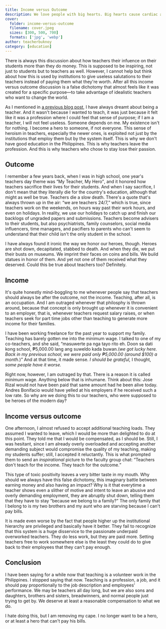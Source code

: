 ```yaml
---
title: Income versus Outcome
description: We love people with big hearts. Big hearts cause cardiac arrests.
cover:
  folder: income-versus-outcome
  filename: cover.jpeg
  sizes: [300, 500, 700]
  formats: ['jpg', 'webp']
author: teacherbuknoy
category: [education]
---
```

There is always this discussion about how teachers their infuence on their students more than they do money. This is supposed to be inspiring, not just to students but to teachers as well. However, I cannot help but think about how this is used by institutions to give useless salutations to their teachers instead of paying them what they're worth. After all this income versus outcome discussion is a false dichotomy that almost feels like it was created for a specific purpose&mdash;to take advantage of idealistic teachers who want to change the world.

As I mentioned in <a title="On being a teacher in the Philippines" href="/blog/on-being-a-teacher-in-the-philippines/">a previous blog post</a>, I have always dreamt about being a teacher. And it wasn't because I wanted to teach, it was just because it felt like it was a profession where I could feel that sense of purpose; if I am a teacher, I will not feel useless. Someone depends on me. My existence isn't for nothing. I become a hero to someone, if not everyone. This sense of heroism in teachers, especially the newer ones, is exploited not just by the institutions that employ them but by the system itself. This is why we don't have good education in the Philippines. This is why teachers leave the profession. And this is why teachers who chose to stay lose their passion.

## Outcome
I remember a few years back, when I was in high school, one year's teachers day theme was <q>My Teacher, My Hero</q>, and it honored how teachers sacrifice their lives for their students. And when I say sacrifice, I don't mean that they literally die for the country's education, although that might as well be true. Teachers die a slow death. There's a quote that's always thrown up in the air: <q>we are teachers 24/7,</q> which is true, since teachers work on the weekends, on hours way past their work hours, and even on holidays. In reality, we use our holidays to catch up and finish our backlogs of ungraded papers and submissions. Teachers become advisers to their students, but also psychiatrists, family counselors, social media influencers, time managers, and pacifiers to parents who can't seem to understand that their child isn't the only student in the school.

I have always found it ironic the way we honor our heroes, though. Heroes are shot down, decapitated, stabbed to death. And when they die, we put their busts on museums. We imprint their faces on coins and bills. We build statues in honor of them. And yet not one of them received what they deserved. Could this be true about teachers too? Definitely.

## Income

It's quite honestly mind-boggling to me whenever people say that teachers should always be after the outcome, not the income. Teaching, after all, is an occupation. And I am outraged whenever that philosphy is thrown around, because that concept is only brought up whenever it is convenient to an employer, that is, whenever teachers request salary raises, or when teachers seek for part time jobs other than teaching to generate more income for their families.

I have been working freelance for the past year to support my family. Teaching has barely gotten me into the minimum wage. I talked to one of my co-teachers, and she said, <q lang="tl">masuwerte pa nga tayo rito eh. Doon sa dati kong school, &#8369;5,000.00 lang ang suweldo kada buwan.(<i lang="en">we got lucky here. Back in my previous school, we were paid only &#8369;5,000.00 (around $100) a month.</i>)</q> And at that time, it made sense. <i>I should be grateful,</i> I thought, <i>some people have it worse.</i>

Right now, however, I am outraged by that. There is a reason it is called <em>minimum</em> wage. Anything below that is inhumane. Think about this: Jose Rizal would not have been paid that same amount had he been alive today. Andres Bonifacio would have yelled at his employers if he received such a low rate. So why are we doing this to our teachers, who were supposed to be heroes of the modern day?

## Income versus outcome
One afternoon, I almost refused to accept additional teaching loads. They assumed I wanted to leave, which I would be more than delighted to do at this point. They told me that I would be compensated, as I should be. Still, I was hesitant, since I am already overly overloaded and accepting another demanding subject would compromise the quality of my teaching, making my students suffer; still, I accepted it reluctantly. This is what prompted them to send an <i>inspirational</i> picture to the faculty group chat: <q>Teachers don't teach for the income. They teach for the outcome.</q>

This type of toxic positivity leaves a very bitter taste in my mouth. Why should we always have this false dichotomy, this imaginary battle between earning money and also having an impact? Why is it that everytime a teacher shows even a slither of motive and intent to leave an abusive and overly demanding employment, they are abruptly shut down, telling them that they have to stay <q>because we belong to a family?</q> The only family that I belong to is my two brothers and my aunt who are starving because I can't pay bills.

It is made even worse by the fact that people higher up the institutional hierarchy are privileged and basically have it better. They fail to recognize that this system is a huge disservice to the passionate underpaid overworked teachers. They do less work, but they are paid more. Setting teachers free to work somewhere else is the least they could do to give back to their employees that they can't pay enough.

## Conclusion
I have been saying for a while now that teaching is a volunteer work in the Philippines. I stopped saying that now. Teaching is a profession, a job, and it should pay proportionally to the job description and employees' performance. We may be teachers all day long, but we are also sons and daughters, brothers and sisters, breadwinners, and normal people just trying to get by. We deserve at least a reasonable compensation to what we do.

I hate doing this, but I am removing my cape. I no longer want to be a hero, or at least a hero that can't pay his bills.
